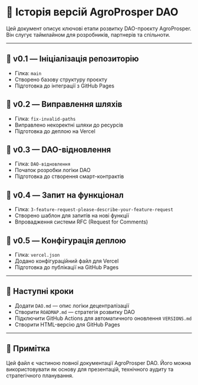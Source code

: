 # 📜 Історія версій AgroProsper DAO

Цей документ описує ключові етапи розвитку DAO-проєкту AgroProsper. Він слугує таймлайном для розробників, партнерів та спільноти.

---

## 🔹 v0.1 — Ініціалізація репозиторію
- Гілка: `main`
- Створено базову структуру проєкту
- Підготовка до інтеграції з GitHub Pages

## 🔹 v0.2 — Виправлення шляхів
- Гілка: `fix-invalid-paths`
- Виправлено некоректні шляхи до ресурсів
- Підготовка до деплою на Vercel

## 🔹 v0.3 — DAO-відновлення
- Гілка: `DAO-відновлення`
- Початок розробки логіки DAO
- Підготовка до створення смарт-контрактів

## 🔹 v0.4 — Запит на функціонал
- Гілка: `3-feature-request-please-describe-your-feature-request`
- Створено шаблон для запитів на нові функції
- Впровадження системи RFC (Request for Comments)

## 🔹 v0.5 — Конфігурація деплою
- Гілка: `vercel.json`
- Додано конфігураційний файл для Vercel
- Підготовка до публікації на GitHub Pages

---

## 📌 Наступні кроки
- Додати `DAO.md` — опис логіки децентралізації
- Створити `ROADMAP.md` — стратегія розвитку DAO
- Підключити GitHub Actions для автоматичного оновлення `VERSIONS.md`
- Створити HTML-версію для GitHub Pages

---

## 🧠 Примітка
Цей файл є частиною повної документації AgroProsper DAO. Його можна використовувати як основу для презентацій, технічного аудиту та стратегічного планування.
